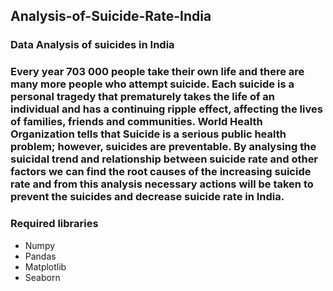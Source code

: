 ## Analysis-of-Suicide-Rate-India
### Data Analysis of suicides in India
### Every year 703 000 people take their own life and there are many more people who attempt suicide. Each suicide is a personal tragedy that prematurely takes the life of an individual and has a continuing ripple effect, affecting the lives of families, friends and communities. World Health Organization tells that Suicide is a serious public health problem; however, suicides are preventable. By analysing the suicidal trend and relationship between suicide rate and other factors we can find the root causes of the increasing suicide rate and from this analysis necessary actions will be taken to prevent the suicides and decrease suicide rate in India.

### Required libraries
* Numpy
* Pandas
* Matplotlib
* Seaborn
